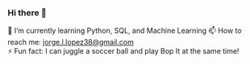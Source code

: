 ### Hi there 👋  
🌱 I’m currently learning Python, SQL, and Machine Learning 
📫 How to reach me: jorge.l.lopez38@gmail.com  
⚡ Fun fact: I can juggle a soccer ball and play Bop It at the same time!  

<!--
**jorgellopez38/jorgellopez38** is a ✨ _special_ ✨ repository because its `README.md` (this file) appears on your GitHub profile.

Here are some ideas to get you started:

- 🔭 I’m currently working on ...
- 🌱 I’m currently learning ...
- 👯 I’m looking to collaborate on ...
- 🤔 I’m looking for help with ...
- 💬 Ask me about ...
- 📫 How to reach me: ...
- 😄 Pronouns: ...
- ⚡ Fun fact: ...
-->
